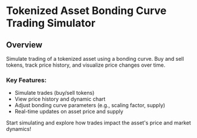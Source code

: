 # Tokenized Asset Bonding Curve Trading Simulator

## Overview

Simulate trading of a tokenized asset using a bonding curve. Buy and sell tokens, track price history, and visualize price changes over time.

### Key Features:
- Simulate trades (buy/sell tokens)
- View price history and dynamic chart
- Adjust bonding curve parameters (e.g., scaling factor, supply)
- Real-time updates on asset price and supply

Start simulating and explore how trades impact the asset's price and market dynamics!
